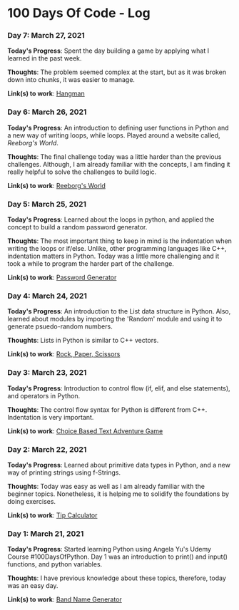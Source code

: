 # 100 Days Of Code - Log

### Day 7: March 27, 2021

**Today's Progress**: Spent the day building a game by applying what I learned in the past week.

**Thoughts**: The problem seemed complex at the start, but as it was broken down into chunks, it was easier to manage.

**Link(s) to work**: [Hangman](https://replit.com/@HarshitSainiii/Day-7-Hangman)

### Day 6: March 26, 2021

**Today's Progress**: An introduction to defining user functions in Python and a new way of writing loops, while loops. Played around a website called, _Reeborg's World_.

**Thoughts**: The final challenge today was a little harder than the previous challenges. Although, I am already familiar with the concepts, I am finding it really helpful to solve the challenges to build logic.

**Link(s) to work**: [Reeborg's World](https://reeborg.ca/reeborg.html?lang=en&mode=python&menu=worlds%2Fmenus%2Freeborg_intro_en.json&name=Maze&url=worlds%2Ftutorial_en%2Fmaze1.json)

### Day 5: March 25, 2021

**Today's Progress**: Learned about the loops in python, and applied the concept to build a random password generator.

**Thoughts**: The most important thing to keep in mind is the indentation when writing the loops or if/else. Unlike, other programming languages like C++, indentation matters in Python. Today was a little more challenging and it took a while to program the harder part of the challenge.

**Link(s) to work**: [Password Generator](https://replit.com/@HarshitSainiii/password-generator)

### Day 4: March 24, 2021

**Today's Progress**: An introduction to the List data structure in Python. Also, learned about modules by importing the 'Random' module and using it to generate psuedo-random numbers.

**Thoughts**: Lists in Python is similar to C++ vectors.

**Link(s) to work**: [Rock, Paper, Scissors](https://replit.com/@HarshitSainiii/rock-paper-scissors)

### Day 3: March 23, 2021

**Today's Progress**: Introduction to control flow (if, elif, and else statements), and operators in Python.

**Thoughts**: The control flow syntax for Python is different from C++. Indentation is very important.

**Link(s) to work**: [Choice Based Text Adventure Game](https://replit.com/@HarshitSainiii/treasure-island)

### Day 2: March 22, 2021

**Today's Progress**: Learned about primitive data types in Python, and a new way of printing strings using f-Strings.

**Thoughts**: Today was easy as well as I am already familiar with the beginner topics. Nonetheless, it is helping me to solidify the foundations by doing exercises.

**Link(s) to work**: [Tip Calculator](https://replit.com/@HarshitSainiii/tip-calculator)

### Day 1: March 21, 2021

**Today's Progress**: Started learning Python using Angela Yu's Udemy Course #100DaysOfPython. Day 1 was an introduction to print() and input() functions, and python variables.

**Thoughts**: I have previous knowledge about these topics, therefore, today was an easy day.

**Link(s) to work**: [Band Name Generator](https://replit.com/@HarshitSainiii/band-name-generator)

<!-- ### Day 0: February 30, 2016 (Example 1)
##### (delete me or comment me out)

**Today's Progress**: Fixed CSS, worked on canvas functionality for the app.

**Thoughts:** I really struggled with CSS, but, overall, I feel like I am slowly getting better at it. Canvas is still new for me, but I managed to figure out some basic functionality.

**Link to work:** [Calculator App](http://www.example.com)

### Day 0: February 30, 2016 (Example 2)
##### (delete me or comment me out)

**Today's Progress**: Fixed CSS, worked on canvas functionality for the app.

**Thoughts**: I really struggled with CSS, but, overall, I feel like I am slowly getting better at it. Canvas is still new for me, but I managed to figure out some basic functionality.

**Link(s) to work**: [Calculator App](http://www.example.com)


### Day 1: June 27, Monday

**Today's Progress**: I've gone through many exercises on FreeCodeCamp.

**Thoughts** I've recently started coding, and it's a great feeling when I finally solve an algorithm challenge after a lot of attempts and hours spent.

**Link(s) to work**

1. [Find the Longest Word in a String](https://www.freecodecamp.com/challenges/find-the-longest-word-in-a-string)
2. [Title Case a Sentence](https://www.freecodecamp.com/challenges/title-case-a-sentence)
-->
